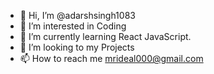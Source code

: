- 👋 Hi, I’m @adarshsingh1083
- 👀 I’m interested in Coding 
- 🌱 I’m currently learning React JavaScript.
- 💞️ I’m looking to my Projects
- 📫 How to reach me mrideal000@gmail.com

<!---
adarshsingh1083/adarshsingh1083 is a ✨ special ✨ repository because its `README.md` (this file) appears on your GitHub profile.
You can click the Preview link to take a look at your changes.
--->



